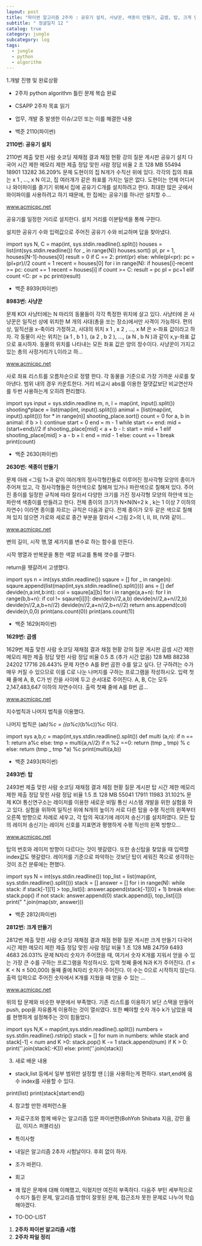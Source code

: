 ```yaml
---
layout: post
title: "파이썬 알고리즘 2주차 : 공유기 설치, 사냥꾼, 색종이 만들기, 곱셈, 탑, 크게 만들기,  "
subtitle: " 정글일지 12 "
catalog: true
category: jungle
subcategory: log
tags:
  - jungle
  - python
  - algorithm
---
```


1.개발 진행 및 완료상황

- 2주차 python algorithm 틀린 문제 복습 완료
- CSAPP 2주차 목표 읽기
- 업무, 개발 중 발생한 이슈/고민 또는 이를 해결한 내용

- 백준 2110(파이썬)

**2110번: 공유기 설치**

2110번 제출 맞힌 사람 숏코딩 재채점 결과 채점 현황 강의 질문 게시판 공유기 설치 다국어 시간 제한 메모리 제한 제출 정답 맞힌 사람 정답 비율 2 초 128 MB 55494 18901 13282 36.209% 문제 도현이의 집 N개가 수직선 위에 있다. 각각의 집의 좌표는 x 1 , ..., x N 이고, 집 여러개가 같은 좌표를 가지는 일은 없다. 도현이는 언제 어디서나 와이파이를 즐기기 위해서 집에 공유기 C개를 설치하려고 한다. 최대한 많은 곳에서 와이파이를 사용하려고 하기 때문에, 한 집에는 공유기를 하나만 설치할 수...

www.acmicpc.net

공유기를 일정한 거리로 설치한다. 설치 거리를 이분탐색을 통해 구한다.

설치한 공유기 수와 입력값으로 주어진 공유기 수와 비교하며 답을 찾아냈다.

import sys N, C = map(int, sys.stdin.readline().split()) houses = list(int(sys.stdin.readline()) for \_ in range(N)) houses.sort() pl, pr = 1, houses[N-1]-houses[0] result = 0 if C == 2: print(pr) else: while(pl<pr): pc = (pl+pr)//2 count = 1 recent = houses[0] for i in range(N): if houses[i]-recent >= pc: count += 1 recent = houses[i] if count >= C: result = pc pl = pc+1 elif count <C: pr = pc print(result)

- 백준 8939(파이썬)

**8983번: 사냥꾼**

문제 KOI 사냥터에는 N 마리의 동물들이 각각 특정한 위치에 살고 있다. 사냥터에 온 사냥꾼은 일직선 상에 위치한 M 개의 사대(총을 쏘는 장소)에서만 사격이 가능하다. 편의상, 일직선을 x-축이라 가정하고, 사대의 위치 x 1 , x 2 , ..., x M 은 x-좌표 값이라고 하자. 각 동물이 사는 위치는 (a 1 , b 1 ), (a 2 , b 2 ), ..., (a N , b N )과 같이 x,y-좌표 값으로 표시하자. 동물의 위치를 나타내는 모든 좌표 값은 양의 정수이다. 사냥꾼이 가지고 있는 총의 사정거리가 L이라고 하...

www.acmicpc.net

사로 좌표 리스트를 오름차순으로 정렬 한다. 각 동물을 기준으로 가장 가까운 사로를 찾아낸다. 범위 내의 경우 카운트한다. 거리 비교시 abs를 이용한 절댓값보단 비교연산자를 두번 사용하는게 오히려 편리했다.

import sys input = sys.stdin.readline m, n, l = map(int, input().split()) shooting*place = list(map(int, input().split())) animal = [list(map(int, input().split())) for * in range(n)] shooting_place.sort() count = 0 for a, b in animal: if b > l: continue start = 0 end = m - 1 while start <= end: mid = (start+end)//2 if shooting_place[mid] < a + b - l: start = mid + 1 elif shooting_place[mid] > a - b + l: end = mid - 1 else: count += 1 break print(count)

- 백준 2630(파이썬)

**2630번: 색종이 만들기**

문제 아래 <그림 1>과 같이 여러개의 정사각형칸들로 이루어진 정사각형 모양의 종이가 주어져 있고, 각 정사각형들은 하얀색으로 칠해져 있거나 파란색으로 칠해져 있다. 주어진 종이를 일정한 규칙에 따라 잘라서 다양한 크기를 가진 정사각형 모양의 하얀색 또는 파란색 색종이를 만들려고 한다. 전체 종이의 크기가 N×N(N=2 k , k는 1 이상 7 이하의 자연수) 이라면 종이를 자르는 규칙은 다음과 같다. 전체 종이가 모두 같은 색으로 칠해져 있지 않으면 가로와 세로로 중간 부분을 잘라서 <그림 2>의 I, II, III, IV와 같이...

www.acmicpc.net

변의 길이, 시작 행,열 세가지를 변수로 하는 함수를 만든다.

시작 행열과 반복문을 통한 색깔 비교를 통해 갯수를 구했다.

return을 헷갈려서 고생했다.

import sys n = int(sys.stdin.readline()) sqaure = [] for \_ in range(n): sqaure.append(list(map(int,sys.stdin.readline().split()))) ans = [] def devide(n,a:int,b:int): col = sqaure[a][b] for i in range(a,a+n): for l in range(b,b+n): if col != sqaure[i][l]: devide(n//2,a,b) devide(n//2,a+n//2,b) devide(n//2,a,b+n//2) devide(n//2,a+n//2,b+n//2) return ans.append(col) devide(n,0,0) print(ans.count(0)) print(ans.count(1))

- 백준 1629(파이썬)

**1629번: 곱셈**

1629번 제출 맞힌 사람 숏코딩 재채점 결과 채점 현황 강의 질문 게시판 곱셈 시간 제한 메모리 제한 제출 정답 맞힌 사람 정답 비율 0.5 초 (추가 시간 없음) 128 MB 88238 24202 17716 26.443% 문제 자연수 A를 B번 곱한 수를 알고 싶다. 단 구하려는 수가 매우 커질 수 있으므로 이를 C로 나눈 나머지를 구하는 프로그램을 작성하시오. 입력 첫째 줄에 A, B, C가 빈 칸을 사이에 두고 순서대로 주어진다. A, B, C는 모두 2,147,483,647 이하의 자연수이다. 출력 첫째 줄에 A를 B번 곱...

www.acmicpc.net

지수법칙과 나머지 법칙을 이용했다.

나머지 법칙은 (a*b)%c = ((a%c)*(b%c))%c 이다.

import sys a,b,c = map(int,sys.stdin.readline().split()) def multi (a,n): if n == 1: return a%c else: tmp = multi(a,n//2) if n %2 ==0: return (tmp _ tmp) % c else: return (tmp _ tmp \*a) %c print(multi(a,b))

- 백준 2493(파이썬)

**2493번: 탑**

2493번 제출 맞힌 사람 숏코딩 재채점 결과 채점 현황 질문 게시판 탑 시간 제한 메모리 제한 제출 정답 맞힌 사람 정답 비율 1.5 초 128 MB 55041 17911 11983 31.102% 문제 KOI 통신연구소는 레이저를 이용한 새로운 비밀 통신 시스템 개발을 위한 실험을 하고 있다. 실험을 위하여 일직선 위에 N개의 높이가 서로 다른 탑을 수평 직선의 왼쪽부터 오른쪽 방향으로 차례로 세우고, 각 탑의 꼭대기에 레이저 송신기를 설치하였다. 모든 탑의 레이저 송신기는 레이저 신호를 지표면과 평행하게 수평 직선의 왼쪽 방향으...

www.acmicpc.net

탑의 번호와 레이저 방향이 다르다는 것이 헷갈렸다. 또한 송신탑을 찾았을 때 입력할 index값도 헷갈렸다. 레이저를 기준으로 파악하는 것보단 탑이 세워진 쪽으로 생각하는 것이 조건 분류에는 편했다.

import sys N = int(sys.stdin.readline()) top_list = list(map(int, sys.stdin.readline().split())) stack = [] answer = [] for i in range(N): while stack: if stack[-1][1] > top_list[i]: answer.append(stack[-1][0] + 1) break else: stack.pop() if not stack: answer.append(0) stack.append([i, top_list[i]]) print(" ".join(map(str, answer)))

- 백준 2812(파이썬)

**2812번: 크게 만들기**

2812번 제출 맞힌 사람 숏코딩 재채점 결과 채점 현황 질문 게시판 크게 만들기 다국어 시간 제한 메모리 제한 제출 정답 맞힌 사람 정답 비율 1 초 128 MB 24759 6493 4683 26.031% 문제 N자리 숫자가 주어졌을 때, 여기서 숫자 K개를 지워서 얻을 수 있는 가장 큰 수를 구하는 프로그램을 작성하시오. 입력 첫째 줄에 N과 K가 주어진다. (1 ≤ K < N ≤ 500,000) 둘째 줄에 N자리 숫자가 주어진다. 이 수는 0으로 시작하지 않는다. 출력 입력으로 주어진 숫자에서 K개를 지웠을 때 얻을 수 있는 ...

www.acmicpc.net

위의 탑 문제와 비슷한 부분에서 부족했다. 기존 리스트를 이용하기 보단 스택을 만들어 push, pop을 자유롭게 이용하는 것이 열쇠였다. 또한 빼야할 숫자 개수 k가 남았을 때를 현명하게 설정해주는 것이 힘들었다.

import sys N,K = map(int,sys.stdin.readline().split()) numbers = sys.stdin.readline().rstrip() stack = [] for num in numbers: while stack and stack[-1] < num and K >0: stack.pop() K -= 1 stack.append(num) if K > 0: print(''.join(stack[:-K])) else: print(''.join(stack))

3. 새로 배운 내용

- stack,list 등에서 일부 범위만 설정할 땐 [:]을 사용하는게 편하다. start,end에 음수 index를 사용할 수 있다.

print(list) print(stack[start:end])

4. 참고할 만한 레퍼런스들

- 자료구조와 함께 배우는 알고리즘 입문 파이썬편(BohYoh Shibata 지음, 강민 옮김, 이지스 퍼블리싱)
- 특이사항

- 내일은 알고리즘 2추자 시험날이다. 후회 없이 하자.
- 조가 바뀐다.
- 회고

- 꽤 많은 문제에 대해 이해했고, 익혔지만 여전히 부족하다. 다음주 부턴 세부적으로 수치가 틀린 문제, 알고리즘 방향이 잘못된 문제, 접근조차 못한 문제로 나누어 학습해야겠다.
- TO-DO-LIST

1. **2주차 파이썬 알고리즘 시험**
2. **2주차 파일 정리**
